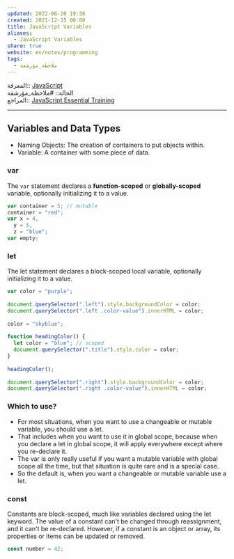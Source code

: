 ```yaml
---  
updated: 2022-06-20 19:38  
created: 2021-12-15 00:00  
title: JavaScript Variables  
aliases:  
  - JavaScript Variables  
share: true  
website: en/notes/programming  
tags:  
  - ملاحظة_مؤرشفة  
---  
```

  
  
المعرفة:: [JavaScript](JavaScript)  
الحالة:: #ملاحظة_مؤرشفة  
المراجع:: [JavaScript Essential Training](JavaScript%20Essential%20Training)  
  
---  
  
## Variables and Data Types  
  
- Naming Objects: The creation of containers to put objects within.  
- Variable: A container with some piece of data.  
  
### var  
  
The `var` statement declares a **function-scoped** or **globally-scoped** variable, optionally initializing it to a value.  
  
```js  
var container = 5; // mutable  
container = "red";  
var x = 4,  
  y = 5,  
  z = "blue";  
var empty;  
```  
  
### let  
  
The let statement declares a block-scoped local variable, optionally initializing it to a value.  
  
```js  
var color = "purple";  
  
document.querySelector(".left").style.backgroundColor = color;  
document.querySelector(".left .color-value").innerHTML = color;  
  
color = "skyblue";  
  
function headingColor() {  
  let color = "blue"; // scoped  
  document.querySelector(".title").style.color = color;  
}  
  
headingColor();  
  
document.querySelector(".right").style.backgroundColor = color;  
document.querySelector(".right .color-value").innerHTML = color;  
```  
  
### Which to use?  
  
- For most situations, when you want to use a changeable or mutable variable, you should use a let.  
- That includes when you want to use it in global scope, because when you declare a let in global scope, it will apply everywhere except where you re-declare it.  
- The var is only really useful if you want a mutable variable with global scope all the time, but that situation is quite rare and is a special case.  
- So the default is, when you want a changeable or mutable variable use a let.  
  
### const  
  
Constants are block-scoped, much like variables declared using the let keyword. The value of a constant can't be changed through reassignment, and it can't be re-declared. However, if a constant is an object or array, its properties or items can be updated or removed.  
  
```js  
const number = 42;  
```  
